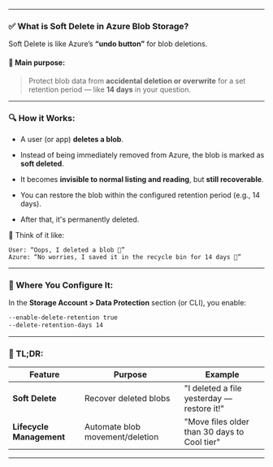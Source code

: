 

---

### ✅ What is **Soft Delete** in Azure Blob Storage?

Soft Delete is like Azure’s **“undo button”** for blob deletions.

#### 🎯 Main purpose:

> Protect blob data from **accidental deletion or overwrite** for a set retention period — like **14 days** in your question.

---

### 🔍 How it Works:

- A user (or app) **deletes a blob**.
    
- Instead of being immediately removed from Azure, the blob is marked as **soft deleted**.
    
- It becomes **invisible to normal listing and reading**, but **still recoverable**.
    
- You can restore the blob within the configured retention period (e.g., 14 days).
    
- After that, it's permanently deleted.
    

📌 Think of it like:

```
User: “Oops, I deleted a blob 😬”
Azure: “No worries, I saved it in the recycle bin for 14 days 💾”
```

---

### 🔧 Where You Configure It:

In the **Storage Account > Data Protection** section (or CLI), you enable:

```bash
--enable-delete-retention true
--delete-retention-days 14
```


---

### 🧠 TL;DR:

|Feature|Purpose|Example|
|---|---|---|
|**Soft Delete**|Recover deleted blobs|"I deleted a file yesterday — restore it!"|
|**Lifecycle Management**|Automate blob movement/deletion|"Move files older than 30 days to Cool tier"|

---

